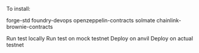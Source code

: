 To install:

forge-std
foundry-devops
openzeppelin-contracts
solmate
chainlink-brownie-contracts



Run test locally
Run test on mock testnet
Deploy on anvil
Deploy on actual testnet
